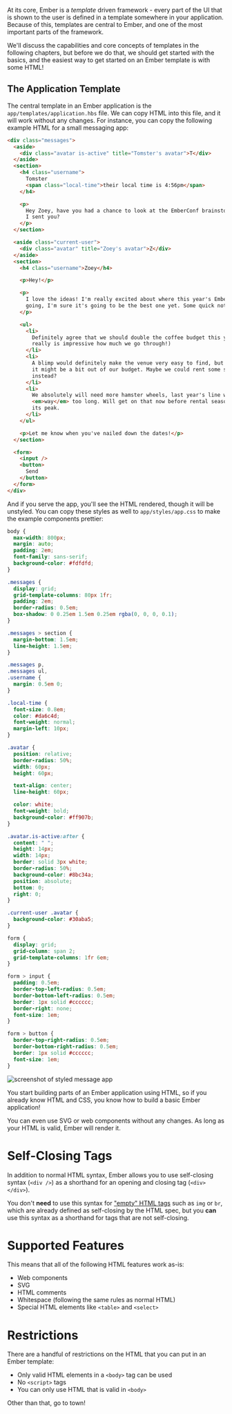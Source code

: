 At its core, Ember is a _template_ driven framework - every part of the UI that
is shown to the user is defined in a template somewhere in your application.
Because of this, templates are central to Ember, and one of the most important
parts of the framework.

We'll discuss the capabilities and core concepts of templates in the following
chapters, but before we do that, we should get started with the basics, and the
easiest way to get started on an Ember template is with some HTML!

## The Application Template

The central template in an Ember application is the
`app/templates/application.hbs` file. We can copy HTML into this file, and it
will work without any changes. For instance, you can copy the following example
HTML for a small messaging app:

```html {data-filename=app/templates/application.hbs}
<div class="messages">
  <aside>
    <div class="avatar is-active" title="Tomster's avatar">T</div>
  </aside>
  <section>
    <h4 class="username">
      Tomster
      <span class="local-time">their local time is 4:56pm</span>
    </h4>

    <p>
      Hey Zoey, have you had a chance to look at the EmberConf brainstorming doc
      I sent you?
    </p>
  </section>

  <aside class="current-user">
    <div class="avatar" title="Zoey's avatar">Z</div>
  </aside>
  <section>
    <h4 class="username">Zoey</h4>

    <p>Hey!</p>

    <p>
      I love the ideas! I'm really excited about where this year's EmberConf is
      going, I'm sure it's going to be the best one yet. Some quick notes:
    </p>

    <ul>
      <li>
        Definitely agree that we should double the coffee budget this year (it
        really is impressive how much we go through!)
      </li>
      <li>
        A blimp would definitely make the venue very easy to find, but I think
        it might be a bit out of our budget. Maybe we could rent some spotlights
        instead?
      </li>
      <li>
        We absolutely will need more hamster wheels, last year's line was
        <em>way</em> too long. Will get on that now before rental season hits
        its peak.
      </li>
    </ul>

    <p>Let me know when you've nailed down the dates!</p>
  </section>

  <form>
    <input />
    <button>
      Send
    </button>
  </form>
</div>
```

And if you serve the app, you'll see the HTML rendered, though it will be
unstyled. You can copy these styles as well to `app/styles/app.css` to make the
example components prettier:

```css {data-filename=styles/app.css}
body {
  max-width: 800px;
  margin: auto;
  padding: 2em;
  font-family: sans-serif;
  background-color: #fdfdfd;
}

.messages {
  display: grid;
  grid-template-columns: 80px 1fr;
  padding: 2em;
  border-radius: 0.5em;
  box-shadow: 0 0.25em 1.5em 0.25em rgba(0, 0, 0, 0.1);
}

.messages > section {
  margin-bottom: 1.5em;
  line-height: 1.5em;
}

.messages p,
.messages ul,
.username {
  margin: 0.5em 0;
}

.local-time {
  font-size: 0.8em;
  color: #da6c4d;
  font-weight: normal;
  margin-left: 10px;
}

.avatar {
  position: relative;
  border-radius: 50%;
  width: 60px;
  height: 60px;

  text-align: center;
  line-height: 60px;

  color: white;
  font-weight: bold;
  background-color: #ff907b;
}

.avatar.is-active:after {
  content: " ";
  height: 14px;
  width: 14px;
  border: solid 3px white;
  border-radius: 50%;
  background-color: #8bc34a;
  position: absolute;
  bottom: 0;
  right: 0;
}

.current-user .avatar {
  background-color: #30aba5;
}

form {
  display: grid;
  grid-column: span 2;
  grid-template-columns: 1fr 6em;
}

form > input {
  padding: 0.5em;
  border-top-left-radius: 0.5em;
  border-bottom-left-radius: 0.5em;
  border: 1px solid #cccccc;
  border-right: none;
  font-size: 1em;
}

form > button {
  border-top-right-radius: 0.5em;
  border-bottom-right-radius: 0.5em;
  border: 1px solid #cccccc;
  font-size: 1em;
}
```

![screenshot of styled message app](/images/ember-core-concepts/messaging-app-1.png)

You start building parts of an Ember application using HTML, so if you already know HTML and CSS, you know how to build a basic Ember application!

You can even use SVG or web components without any changes. As long as your HTML is valid, Ember will render it.

# Self-Closing Tags

In addition to normal HTML syntax, Ember allows you to use self-closing syntax (`<div />`) as a shorthand for an opening and closing tag (`<div></div>`).

You don't **need** to use this syntax for ["empty" HTML tags](https://developer.mozilla.org/en-US/docs/Glossary/Empty_element) such as `img` or `br`, which are already defined as self-closing by the HTML spec, but you **can** use this syntax as a shorthand for tags that are not self-closing.

# Supported Features

This means that all of the following HTML features work as-is:

- Web components
- SVG
- HTML comments
- Whitespace (following the same rules as normal HTML)
- Special HTML elements like `<table>` and `<select>`

# Restrictions

There are a handful of restrictions on the HTML that you can put in an Ember template:

- Only valid HTML elements in a `<body>` tag can be used
- No `<script>` tags
- You can only use HTML that is valid in `<body>`

Other than that, go to town!
